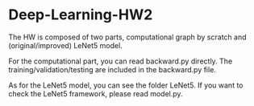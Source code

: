 # Deep-Learning-HW2
The HW is composed of two parts, computational graph by scratch and (original/improved) LeNet5 model.

For the computational part, you can read backward.py directly.
The training/validation/testing are included in the backward.py file.

As for the LeNet5 model, you can see the folder LeNet5.
If you want to check the LeNet5 framework, please read model.py.
